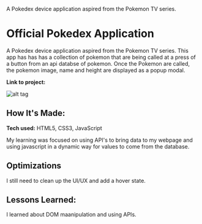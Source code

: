 
A Pokedex device application aspired from the Pokemon TV series. 
# Official Pokedex Application
A Pokedex device application aspired from the Pokemon TV series. This app has has has a collection of pokemon that are being called at a press of a button from an api databse of pokemon. Once the Pokemon are called, the pokemon image, name and height are displayed as a popup modal.

**Link to project:** 

![alt tag](https://imgur.com/F2ZOh5g.png)

## How It's Made:

**Tech used:** HTML5, CSS3, JavaScript

My learning was focused on using API's to bring data to my webpage and using javascript in a dynamic way for values to come from the database.

## Optimizations

I still need to clean up the UI/UX and add a hover state. 

## Lessons Learned:

I learned about DOM maanipulation and using APIs.
